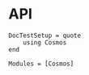 # API

```@meta
DocTestSetup = quote
    using Cosmos
end
```

```@autodocs
Modules = [Cosmos]
```


